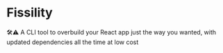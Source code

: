 # Fissility

🛠⚠ A CLI tool to overbuild your React app just the way you wanted, with updated dependencies all the time at low cost

<!--https://en.wikipedia.org/wiki/Fissile_material--!>

